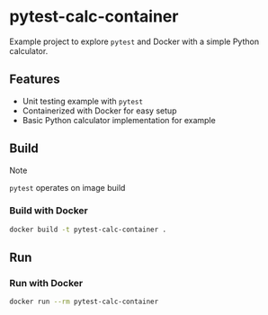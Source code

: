 # pytest-calc-container

Example project to explore `pytest` and Docker with a simple Python calculator.

## Features

- Unit testing example with `pytest`
- Containerized with Docker for easy setup
- Basic Python calculator implementation for example

## Build

> [!NOTE]
> `pytest` operates on image build

### Build with Docker

```bash
docker build -t pytest-calc-container .
```
<!-- 
### Build without Docker

```bash
``` -->

## Run

### Run with Docker

```bash
docker run --rm pytest-calc-container 
```

<!-- ### Run without Docker

```bash
``` -->

